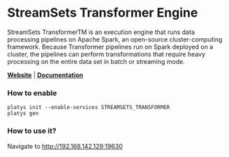 # StreamSets Transformer Engine

StreamSets TransformerTM is an execution engine that runs data processing pipelines on Apache Spark, an open-source cluster-computing framework. Because Transformer pipelines run on Spark deployed on a cluster, the pipelines can perform transformations that require heavy processing on the entire data set in batch or streaming mode. 

**[Website](https://streamsets.com/products/dataops-platform/transformer-etl-engine/)** | **[Documentation](https://docs.streamsets.com/portal/transformer/latest/help/index.html)**

### How to enable

```
platys init --enable-services STREAMSETS_TRANSFORMER
platys gen
```

### How to use it?

Navigate to <http://192.168.142.129:19630>


